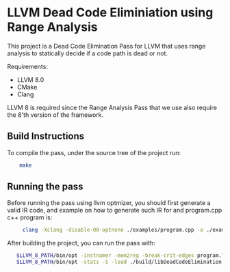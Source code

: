 # LLVM Dead Code Eliminiation using Range Analysis

This project is a Dead Code Elimination Pass for LLVM that uses range analysis to statically decide if a code path is dead or not.

Requirements:
- LLVM 8.0
- CMake
- Clang

LLVM 8 is required since the Range Analysis Pass that we use also require the 8'th version of the framework.

## Build Instructions

To compile the pass, under the source tree of the project run:

```bash
	make
```

## Running the pass

Before running the pass using llvm optmizer, you should first generate a valid IR code, and example on how to generate such IR for and program.cpp c++ program is:

```bash
	 clang -Xclang -disable-O0-optnone ./examples/program.cpp -o ./examples/program.ll -c -emit-llvm
```

After building the project, you can run the pass with:

```bash
   $LLVM_8_PATH/bin/opt -instnamer -mem2reg -break-crit-edges program.ll -S -o program.ll
   $LLVM_8_PATH/bin/opt -stats -S -load ./build/libDeadCodeElimination.so -vssa -dead-code-elimination -o=example.ll < ./example.ll
```
